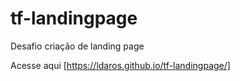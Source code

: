 # tf-landingpage
Desafio criação de landing page

Acesse aqui [https://ldaros.github.io/tf-landingpage/]
